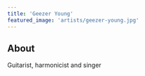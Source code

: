 ```yaml
---
title: 'Geezer Young'
featured_image: 'artists/geezer-young.jpg'
---
```


## About

Guitarist, harmonicist and singer
